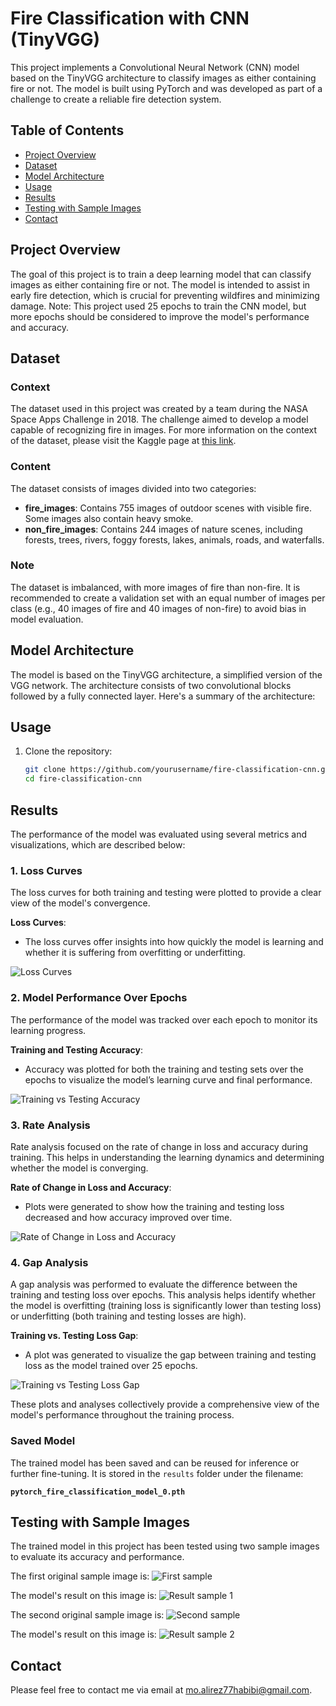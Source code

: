 # Fire Classification with CNN (TinyVGG)

This project implements a Convolutional Neural Network (CNN) model based on the TinyVGG architecture to classify images as either containing fire or not. The model is built using PyTorch and was developed as part of a challenge to create a reliable fire detection system.

## Table of Contents
- [Project Overview](#project-overview)
- [Dataset](#dataset)
- [Model Architecture](#model-architecture)
- [Usage](#usage)
- [Results](#results)
- [Testing with Sample Images](#testing-with-sample-images)
- [Contact](#contact)

## Project Overview
The goal of this project is to train a deep learning model that can classify images as either containing fire or not. The model is intended to assist in early fire detection, which is crucial for preventing wildfires and minimizing damage. Note: This project used 25 epochs to train the CNN model, but more epochs should be considered to improve the model's performance and accuracy.

## Dataset
### Context
The dataset used in this project was created by a team during the NASA Space Apps Challenge in 2018. The challenge aimed to develop a model capable of recognizing fire in images. For more information on the context of the dataset, please visit the Kaggle page at [this link](https://www.kaggle.com/datasets/phylake1337/fire-dataset).

### Content
The dataset consists of images divided into two categories:
- **fire_images**: Contains 755 images of outdoor scenes with visible fire. Some images also contain heavy smoke.
- **non_fire_images**: Contains 244 images of nature scenes, including forests, trees, rivers, foggy forests, lakes, animals, roads, and waterfalls.

### Note
The dataset is imbalanced, with more images of fire than non-fire. It is recommended to create a validation set with an equal number of images per class (e.g., 40 images of fire and 40 images of non-fire) to avoid bias in model evaluation.

## Model Architecture
The model is based on the TinyVGG architecture, a simplified version of the VGG network. The architecture consists of two convolutional blocks followed by a fully connected layer. Here's a summary of the architecture:

## Usage

1. Clone the repository:
   ```bash
   git clone https://github.com/yourusername/fire-classification-cnn.git
   cd fire-classification-cnn
   ```
## Results
The performance of the model was evaluated using several metrics and visualizations, which are described below:

### 1. Loss Curves
The loss curves for both training and testing were plotted to provide a clear view of the model's convergence.

**Loss Curves**:
- The loss curves offer insights into how quickly the model is learning and whether it is suffering from overfitting or underfitting.

![Loss Curves](results/Plot%20the%20loss%20curves.png)

### 2. Model Performance Over Epochs
The performance of the model was tracked over each epoch to monitor its learning progress.

**Training and Testing Accuracy**:
- Accuracy was plotted for both the training and testing sets over the epochs to visualize the model’s learning curve and final performance.

![Training vs Testing Accuracy](results/Model%20Performance%20Over%20Epochs.png)

### 3. Rate Analysis
Rate analysis focused on the rate of change in loss and accuracy during training. This helps in understanding the learning dynamics and determining whether the model is converging.

**Rate of Change in Loss and Accuracy**:
- Plots were generated to show how the training and testing loss decreased and how accuracy improved over time.

![Rate of Change in Loss and Accuracy](results/Rate%20Analysis.png)

### 4. Gap Analysis
A gap analysis was performed to evaluate the difference between the training and testing loss over epochs. This analysis helps identify whether the model is overfitting (training loss is significantly lower than testing loss) or underfitting (both training and testing losses are high).

**Training vs. Testing Loss Gap**:
- A plot was generated to visualize the gap between training and testing loss as the model trained over 25 epochs.

![Training vs Testing Loss Gap](results/Gap%20Analysis.png)

These plots and analyses collectively provide a comprehensive view of the model's performance throughout the training process.

### Saved Model

The trained model has been saved and can be reused for inference or further fine-tuning. It is stored in the `results` folder under the filename:

**`pytorch_fire_classification_model_0.pth`**

## Testing with Sample Images

The trained model in this project has been tested using two sample images to evaluate its accuracy and performance.

The first original sample image is:
![First sample](Image1.jpg)

The model's result on this image is:
![Result sample 1](result-sample1.png)

The second original sample image is:
![Second sample](Image2.jpg)

The model's result on this image is:
![Result sample 2](result-sample2.png)

## Contact

Please feel free to contact me via email at mo.alirez77habibi@gmail.com.
